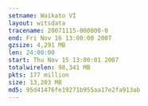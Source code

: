 ```yaml
---
setname: Waikato VI
layout: witsdata
tracename: 20071115-000000-0
end: Fri Nov 16 13:00:00 2007
gzsize: 4,291 MB
len: 24:00:00
start: Thu Nov 15 13:00:01 2007
totalwirelen: 98,341 MB
pkts: 177 million
size: 13,203 MB
md5: 95d41476fe19271b955aa17e2fa913ab
---
```

